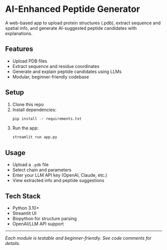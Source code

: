 # AI-Enhanced Peptide Generator

A web-based app to upload protein structures (.pdb), extract sequence and spatial info, and generate AI-suggested peptide candidates with explanations.

## Features
- Upload PDB files
- Extract sequence and residue coordinates
- Generate and explain peptide candidates using LLMs
- Modular, beginner-friendly codebase

## Setup
1. Clone this repo
2. Install dependencies:
   ```bash
   pip install -r requirements.txt
   ```
3. Run the app:
   ```bash
   streamlit run app.py
   ```

## Usage
- Upload a `.pdb` file
- Select chain and parameters
- Enter your LLM API key (OpenAI, Claude, etc.)
- View extracted info and peptide suggestions

## Tech Stack
- Python 3.10+
- Streamlit UI
- Biopython for structure parsing
- OpenAI/LLM API support

---

*Each module is testable and beginner-friendly. See code comments for details.* 
